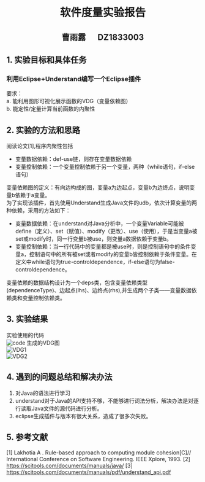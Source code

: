 # <center> 软件度量实验报告 </center>
## <center> 曹雨露 &emsp; DZ1833003  </center>
## 1. 实验目标和具体任务
### 利用Eclipse+Understand编写一个Eclipse插件
要求：  
a. 能利用图形可视化展示函数的VDG（变量依赖图）  
b. 能定性/定量计算当前函数的内聚性

## 2. 实验的方法和思路
阅读论文[1],程序内聚性包括  
- 变量数据依赖：def-use链，则存在变量数据依赖 
- 变量控制依赖：一个变量控制依赖于另一个变量，两种（while语句，if-else语句） 

变量依赖图的定义：有向边构成的图，变量a为边起点，变量b为边终点，说明变量b依赖于a变量。  
为了实现该插件，首先使用Understand生成Java文件的udb，依次计算变量的两种依赖，采用的方法如下：
- 变量数据依赖：在understand对Java分析中，一个变量Variable可能被define（定义）、set（赋值）、modify（更改）、use（使用），于是当变量a被set或modify时，同一行变量b被use，则变量a数据依赖于变量b。
- 变量控制依赖：当一行代码中的变量都是被use时，则是控制语句中的条件变量a，控制语句中的所有被set或者modify的变量b皆控制依赖于条件变量。在定义中while语句为true-controldependence，if-else语句为false-controldependence。


变量依赖的数据结构设计为一个deps类，包含变量依赖类型(dependenceType)、边起点(lhs)、边终点(rhs),并生成两个子类——变量数据依赖类和变量控制依赖类。

## 3. 实验结果
实验使用的代码  
 ![code](codeimage.png) 
 生成的VDG图  
 ![VDG1](VDG1.png)   
 ![VDG2](VDG2.png)  
 
 
  
## 4. 遇到的问题总结和解决办法
1. 对Java的语法进行学习
2. understand对于Java的API支持不够，不能够进行词法分析，解决办法是对逐行读取Java文件的源代码进行分析。
3. eclipse生成插件与版本有很大关系，造成了很多次失败。

## 5. 参考文献
[1] Lakhotia A . Rule-based approach to computing module cohesion[C]// International Conference on Software Engineering. IEEE Xplore, 1993.
[2] https://scitools.com/documents/manuals/java/
[3] https://scitools.com/documents/manuals/pdf/understand_api.pdf

